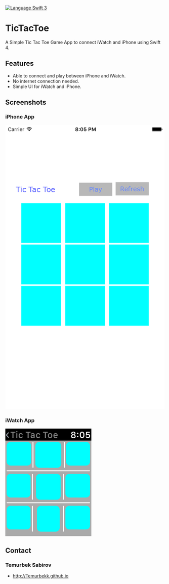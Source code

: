 [![Language Swift 3](https://img.shields.io/badge/Language-Swift%203-orange.svg)](https://developer.apple.com/swift)

# TicTacToe
A Simple Tic Tac Toe Game App to connect iWatch and iPhone using Swift 4. 

## Features

- Able to connect and play between iPhone and iWatch.
- No internet connection needed.
- Simple UI for iWatch and iPhone.


## Screenshots

### iPhone App
![alt text][iPhone]

[iPhone]: https://github.com/Temurbekk/TicTacToe/blob/master/Images/iPhone.gif

### iWatch App
![alt text][iWatch]

[iWatch]: https://github.com/Temurbekk/TicTacToe/blob/master/Images/iWatch.gif


## Contact

### Temurbek Sabirov
* http://Temurbekk.github.io
